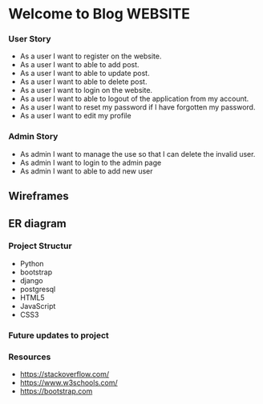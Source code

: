 # Welcome to Blog WEBSITE



 
### User Story 

<ul>
<li>As a user I want to register on the website.</li>

<li>As a user I want to able to add post.</li>
<li>As a user I want to able to update post.</li>
<li>As a user I want to able to delete post.</li>

<li>As a user I want to login on the website.</li>

<li>As a user I want to able to logout of the application from my account.</li>

<li>As a user I want to reset my password if I have forgotten my password.</li>
<li>As a user I want to edit my profile </li>
</ul>

### Admin Story 

<ul>
<li>As admin I want to manage the use so that I can delete the invalid user. </li>
<li>As admin I want to login to the admin page</li>
<li>As admin I want to able to add new user</li>


</ul>
 
##  Wireframes 

## ER diagram 


### Project Structur 
<ul>
<li>Python</li>
<li>bootstrap</li>
<li>django</li>
 <li>postgresql</li>
<li>HTML5</li>
<li>JavaScript</li>
<li>CSS3</li>
</ul>



### Future updates to project





###  Resources

* https://stackoverflow.com/
* https://www.w3schools.com/
* https://bootstrap.com
